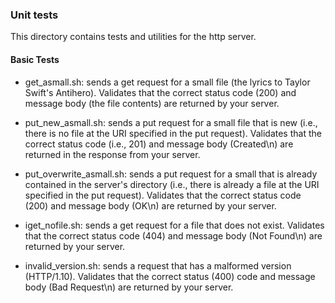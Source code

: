 ### Unit tests

This directory contains tests and utilities for the
http server.

#### Basic Tests

* get_asmall.sh: sends a get request for a small file (the lyrics to
  Taylor Swift's Antihero).  Validates that the correct status code
  (200) and message body (the file contents) are returned by your
  server.

* put_new_asmall.sh: sends a put request for a small file that is new
  (i.e., there is no file at the URI specified in the put request).
  Validates that the correct status code (i.e., 201) and message body
  (Created\n) are returned in the response from your server.

* put_overwrite_asmall.sh: sends a put request for a small that is
  already contained in the server's directory (i.e., there is already
  a file at the URI specified in the put request).  Validates that the
  correct status code (200) and message body (OK\n) are returned by
  your server.

* iget_nofile.sh: sends a get request for a file that does not exist.
  Validates that the correct status code (404) and message body (Not
  Found\n) are returned by your server.

* invalid_version.sh: sends a request that has a malformed version
  (HTTP/1.10).  Validates that the correct status (400) code and message
  body (Bad Request\n) are returned by your server.


